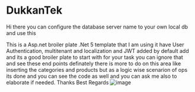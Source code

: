# DukkanTek
 
Hi there you can configure the database server name to your own local db and use this

This is a Asp.net broiler plate .Net 5 template that I am using it have User Authentication, multitenant and localization and JWT added by default add and its a good broiler plate to start with for your task you can ignore that and see these end points definately there is more to do on this area like inserting the categories and products but as a logic wise scenarion of ops its done and you can see the code as well and you can ask me also to elaborate if needed.
Thanks 
Best Regards
![image](https://user-images.githubusercontent.com/70895882/169376195-2de4b216-e8a8-4638-a536-4ba0d3e51be3.png)

